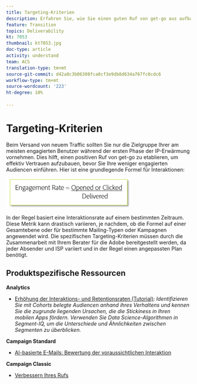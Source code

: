 ```yaml
---
title: Targeting-Kriterien
description: Erfahren Sie, wie Sie einen guten Ruf von get-go aus aufbauen können, um effektiv Vertrauen zu schaffen, bevor Sie Ihre weniger engagierten Audiencen einführen.
feature: Transition
topics: Deliverability
kt: 7053
thumbnail: kt7053.jpg
doc-type: article
activity: understand
team: ACS
translation-type: tm+mt
source-git-commit: d42a8c3b06308fca0cf3e9db8d634a767fc0cdc6
workflow-type: tm+mt
source-wordcount: '223'
ht-degree: 10%

---
```



# Targeting-Kriterien

Beim Versand von neuem Traffic sollten Sie nur die Zielgruppe Ihrer am meisten engagierten Benutzer während der ersten Phase der IP-Erwärmung vornehmen. Dies hilft, einen positiven Ruf von get-go zu etablieren, um effektiv Vertrauen aufzubauen, bevor Sie Ihre weniger engagierten Audiencen einführen. Hier ist eine grundlegende Formel für Interaktionen:

![Einsatzformel](../assets/formula-for-enagement.png)

In der Regel basiert eine Interaktionsrate auf einem bestimmten Zeitraum. Diese Metrik kann drastisch variieren, je nachdem, ob die Formel auf einer Gesamtebene oder für bestimmte Mailing-Typen oder Kampagnen angewendet wird. Die spezifischen Targeting-Kriterien müssen durch die Zusammenarbeit mit Ihrem Berater für die Adobe bereitgestellt werden, da jeder Absender und ISP variiert und in der Regel einen angepassten Plan benötigt.

## Produktspezifische Ressourcen

**Analytics**

* [Erhöhung der Interaktions- und Retentionsraten (Tutorial)](https://experienceleague.adobe.com/docs/analytics-learn/tutorials/mobile-app-analytics/measuring-mobile-analytics/how-to-increase-engagement-and-retention-rates.html?lang=en#mobile-app-analytics):  *Identifizieren Sie mit Cohorts belegte Audiencen anhand ihres Verhaltens und kennen Sie die zugrunde liegenden Ursachen, die die Stickiness in Ihren mobilen Apps fördern. Verwenden Sie Data Science-Algorithmen in Segment-IQ, um die Unterschiede und Ähnlichkeiten zwischen Segmenten zu überblicken.*

**Campaign Standard**

* [AI-basierte E-Mails: Bewertung der voraussichtlichen Interaktion](https://experienceleague.adobe.com/docs/campaign-standard/using/testing-and-sending/preparing-and-testing-messages/predictive.html?lang=en#predictive-scoring)

**Campaign Classic**

* [Verbessern Ihres Rufs](https://experienceleague.adobe.com/docs/campaign-classic/using/sending-messages/deliverability-management/improve-reputation.html)


